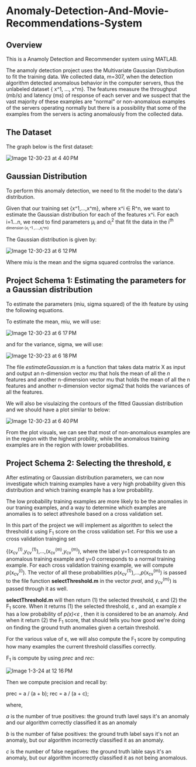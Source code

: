# Anomaly-Detection-And-Movie-Recommendations-System

## **Overview**


This is a Anamoly Detection and Recommender system using MATLAB. 

The anamoly detection project uses the Multivariate Gaussian Distribution to fit the training data. We  collected data, m=307, when the detection algorithm detected anomalous behavior in the computer servers, thus the unlabeled dataset { x^1, ..., x^m}. The features measure the throughput (mb/s) and latency (ms) of response of each server and we suspect that the vast majority of these examples are "normal" or non-anomalous examples of the servers operating normally but there is a possibility that some of the examples from the servers is acting anomalously from the collected data. 




## **The Dataset**

The graph below is the first dataset:



![Image 12-30-23 at 4 40 PM](https://github.com/ntalib/Anomaly-Detection-Movie-Recommendations-System/assets/90749418/8c163b82-44a5-470c-a8a0-70f26129f2b2)




## **Gaussian Distribution**


To perform this anomaly detection, we need to fit the model to the data's distribution. 

Given that our training set {x^1,...,x^m}, where x^i ∈ R^n, we want to estimate the Gaussian distribution for each of the features x^i. For each i=1...n, we need to find parameters μ<sub>i</sub> and σ<sub>i</sub><sup>2</sup>  that fit the data in the i<sup>th<sup> dimension {*x*<sub>i</sub> ^1 ,....,*x*<sub>i</sub>^m} 

The Gaussian distribution is given by:



![Image 12-30-23 at 6 12 PM](https://github.com/ntalib/Anomaly-Detection-Movie-Recommendations-System/assets/90749418/49af44e8-e824-4c96-bb31-404f081dae53)


Where miu is the mean and the sigma squared controlss the variance.



## Project Schema 1: Estimating the parameters for a Gaussian distribution


To estimate the parameters (miu, sigma squared) of the ith feature by using the following equations. 


To estimate the mean, miu, we will use:

![Image 12-30-23 at 6 17 PM](https://github.com/ntalib/Anomaly-Detection-Movie-Recommendations-System/assets/90749418/c4cb466c-22d0-4f2f-8575-3a8b19f6ac87)


and for the variance, sigma, we will use:

![Image 12-30-23 at 6 18 PM](https://github.com/ntalib/Anomaly-Detection-Movie-Recommendations-System/assets/90749418/ef659cc9-19c9-4bea-aa0e-25ac9aeeb966)


The file *estimateGaussian.m* is a function that takes data matrix X as input and output an n-dimension vector *mu* that hols the mean of all the *n* features and another n-dimension vector mu that holds the mean of all the n features and another n-dimension vector sigma2 that holds the variances of all the features. 

We will also be visulaizing the contours of the fitted Gaussian distribution and we should have a plot similar to below: 

![Image 12-30-23 at 6 40 PM](https://github.com/ntalib/Anomaly-Detection-Movie-Recommendations-System/assets/90749418/7d8b5894-25d1-4b48-ac9b-e03376ea01a0)


From the plot visuals, we can see that most of non-anomalous examples are in the region with the highest probility, while the anomalous training examples are in the region with lower probabilities. 


## Project Schema 2: Selecting the threshold, ε


After estimating or Gaussian distribution parameters, we can now investigate which training examples have a very high probability given this distribution and which training example has a low probability. 


The low probability training examples are more likely to be the anomalies in our traning examples, and a way to determine which examples are anomalies is to select athreshole based on a cross validation set. 


In this part of the project we will implement as algorithm to select the threshold ε using F<sub>1</sub> score on the cross validation set. For this we use a cross validation trainging set 

{(*x*<sub>cv</sub><sup>(1)</sup>,*y*<sub>cv</sub><sup>(1)</sup>),...,(*x*<sub>cv</sub><sup>(m)</sup>,*y*<sub>cv</sub><sup>(m)</sup>), where the label y=1 corresponds to an anomalous training example and y=0  corresponds to a normal training example. For each cross validation training example, we will compute *p*(x<sub>cv</sub><sup>(i)</sup>). The vector of all these probabilities *p*(x<sub>cv</sub><sup>(1)</sup>),...,*p*(x<sub>cv</sub><sup>(m)</sup>) is passed to the file function **selectThreshold.m** in the vector *pval*, and *y*<sub>cv</sub><sup>(m)</sup>) is passed through it as well.

**selectThreshold.m** will then return (1) the selected threshold, ε and (2) the F<sub>1</sub> score. When it returns (1) the selected threshold, ε , and an example *x* has a low probability of *p(x)<ε* , then it is considered to be an anamoly. And when it return (2) the F<sub>1</sub> score, that should tells you how good we're doing on finding the ground truth anomalies given a certain threshold. 


For the various value of ε, we will also compute the F<sub>1</sub> score by computing how many examples the current threshold classifies correctly. 

F<sub>1</sub> is compute by using *prec* and *rec*:

![Image 1-3-24 at 12 16 PM](https://github.com/ntalib/Anomaly-Detection-Movie-Recommendations-System/assets/90749418/356de2e0-67d8-450a-a677-7654bd738b91)


Then we compute precision and recall by:


  prec = a / (a + b);
  rec = a / (a + c);


  where,

*a* is the number of true positives: the ground truth lavel says it's an anomaly and our algorithm correctly classified it as an anomaly 

*b* is the number of false positives: the ground truth label says it's not an anomaly, but our algorithm incorrectly classified it as an anomaly.

*c* is the number of false negatives: the ground truth lable says it's an anomaly, but our algorithm incorrectly classified it as not being anomalous. 



















